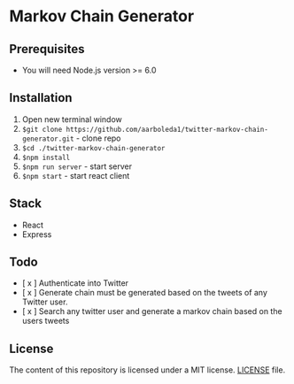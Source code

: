 # Markov Chain Generator 

## Prerequisites
- You will need Node.js version >= 6.0

## Installation
1. Open new terminal window
2. `$git clone https://github.com/aarboleda1/twitter-markov-chain-generator.git` - clone repo
3. `$cd ./twitter-markov-chain-generator`
4. `$npm install`
5. `$npm run server` - start server
6. `$npm start` - start react client

## Stack 
- React
- Express

## Todo
- [ x ] Authenticate into Twitter
- [ x ] Generate chain must be generated based on the tweets of any Twitter user. 
- [ x ] Search any twitter user and generate a markov chain based on the users tweets

## License
The content of this repository is licensed under a MIT license.
[LICENSE](/LICENSE) file.



